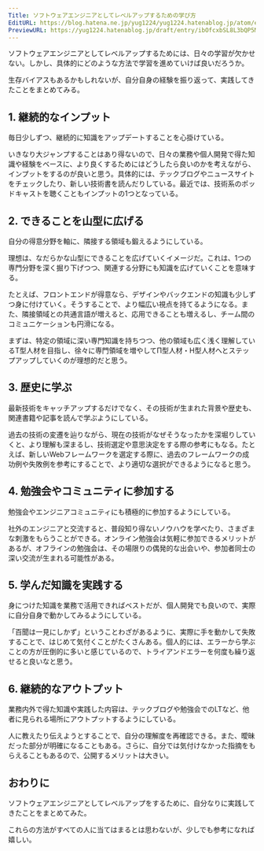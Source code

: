 ```yaml
---
Title: ソフトウェアエンジニアとしてレベルアップするための学び方
EditURL: https://blog.hatena.ne.jp/yug1224/yug1224.hatenablog.jp/atom/entry/6802418398331483182
PreviewURL: https://yug1224.hatenablog.jp/draft/entry/ibOfcxbSL8L3bQP5MJcmtdEH_jI
---
```


ソフトウェアエンジニアとしてレベルアップするためには、日々の学習が欠かせない。しかし、具体的にどのような方法で学習を進めていけば良いだろうか。

生存バイアスもあるかもしれないが、自分自身の経験を振り返って、実践してきたことをまとめてみる。

## 1. 継続的なインプット

毎日少しずつ、継続的に知識をアップデートすることを心掛けている。

いきなり大ジャンプすることはあり得ないので、日々の業務や個人開発で得た知識や経験をベースに、より良くするためにはどうしたら良いのかを考えながら、インプットをするのが良いと思う。具体的には、テックブログやニュースサイトをチェックしたり、新しい技術書を読んだりしている。最近では、技術系のポッドキャストを聴くこともインプットの1つとなっている。

## 2. できることを山型に広げる

自分の得意分野を軸に、隣接する領域も鍛えるようにしている。

理想は、なだらかな山型にできることを広げていくイメージだ。これは、1つの専門分野を深く掘り下げつつ、関連する分野にも知識を広げていくことを意味する。

たとえば、フロントエンドが得意なら、デザインやバックエンドの知識も少しずつ身に付けていく。そうすることで、より幅広い視点を持てるようになる。また、隣接領域との共通言語が増えると、応用できることも増えるし、チーム間のコミュニケーションも円滑になる。

まずは、特定の領域に深い専門知識を持ちつつ、他の領域も広く浅く理解しているT型人材を目指し、徐々に専門領域を増やしてΠ型人材・H型人材へとステップアップしていくのが理想的だと思う。

## 3. 歴史に学ぶ

最新技術をキャッチアップするだけでなく、その技術が生まれた背景や歴史も、関連書籍や記事を読んで学ぶようにしている。

過去の技術の変遷を辿りながら、現在の技術がなぜそうなったかを深堀りしていくと、より理解も深まるし、技術選定や意思決定をする際の参考にもなる。たとえば、新しいWebフレームワークを選定する際に、過去のフレームワークの成功例や失敗例を参考にすることで、より適切な選択ができるようになると思う。

## 4. 勉強会やコミュニティに参加する

勉強会やエンジニアコミュニティにも積極的に参加するようにしている。

社外のエンジニアと交流すると、普段知り得ないノウハウを学べたり、さまざまな刺激をもらうことができる。オンライン勉強会は気軽に参加できるメリットがあるが、オフラインの勉強会は、その場限りの偶発的な出会いや、参加者同士の深い交流が生まれる可能性がある。

## 5. 学んだ知識を実践する

身につけた知識を業務で活用できればベストだが、個人開発でも良いので、実際に自分自身で動かしてみるようにしている。

「百聞は一見にしかず」ということわざがあるように、実際に手を動かして失敗することで、はじめて気付くことがたくさんある。個人的には、エラーから学ぶことの方が圧倒的に多いと感じているので、トライアンドエラーを何度も繰り返せると良いなと思う。

## 6. 継続的なアウトプット

業務内外で得た知識や実践した内容は、テックブログや勉強会でのLTなど、他者に見られる場所にアウトプットするようにしている。

人に教えたり伝えようとすることで、自分の理解度を再確認できる。また、曖昧だった部分が明確になることもある。さらに、自分では気付けなかった指摘をもらえることもあるので、公開するメリットは大きい。

## おわりに

ソフトウェアエンジニアとしてレベルアップをするために、自分なりに実践してきたことをまとめてみた。

これらの方法がすべての人に当てはまるとは思わないが、少しでも参考になれば嬉しい。
